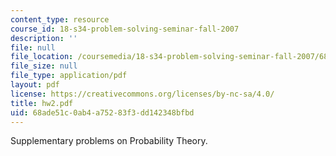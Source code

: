 ```yaml
---
content_type: resource
course_id: 18-s34-problem-solving-seminar-fall-2007
description: ''
file: null
file_location: /coursemedia/18-s34-problem-solving-seminar-fall-2007/68ade51c0ab4a75283f3dd142348bfbd_hw2.pdf
file_size: null
file_type: application/pdf
layout: pdf
license: https://creativecommons.org/licenses/by-nc-sa/4.0/
title: hw2.pdf
uid: 68ade51c-0ab4-a752-83f3-dd142348bfbd
---
```

Supplementary problems on Probability Theory.